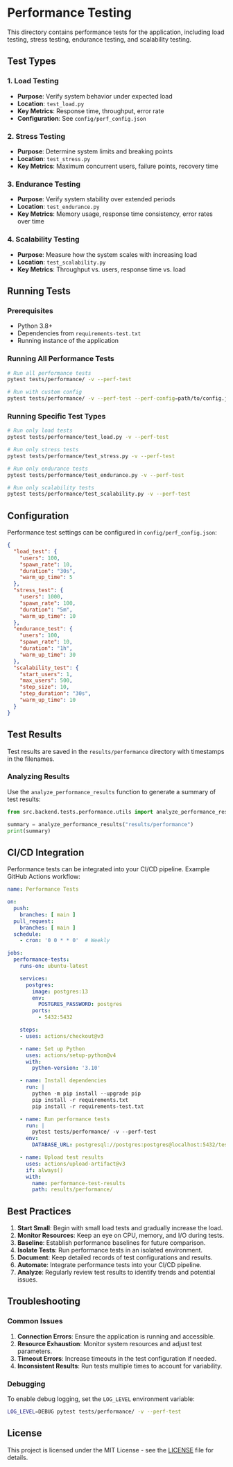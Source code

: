# Performance Testing

This directory contains performance tests for the application, including load testing, stress testing, endurance testing, and scalability testing.

## Test Types

### 1. Load Testing
- **Purpose**: Verify system behavior under expected load
- **Location**: `test_load.py`
- **Key Metrics**: Response time, throughput, error rate
- **Configuration**: See `config/perf_config.json`

### 2. Stress Testing
- **Purpose**: Determine system limits and breaking points
- **Location**: `test_stress.py`
- **Key Metrics**: Maximum concurrent users, failure points, recovery time

### 3. Endurance Testing
- **Purpose**: Verify system stability over extended periods
- **Location**: `test_endurance.py`
- **Key Metrics**: Memory usage, response time consistency, error rates over time

### 4. Scalability Testing
- **Purpose**: Measure how the system scales with increasing load
- **Location**: `test_scalability.py`
- **Key Metrics**: Throughput vs. users, response time vs. load

## Running Tests

### Prerequisites
- Python 3.8+
- Dependencies from `requirements-test.txt`
- Running instance of the application

### Running All Performance Tests

```bash
# Run all performance tests
pytest tests/performance/ -v --perf-test

# Run with custom config
pytest tests/performance/ -v --perf-test --perf-config=path/to/config.json
```

### Running Specific Test Types

```bash
# Run only load tests
pytest tests/performance/test_load.py -v --perf-test

# Run only stress tests
pytest tests/performance/test_stress.py -v --perf-test

# Run only endurance tests
pytest tests/performance/test_endurance.py -v --perf-test

# Run only scalability tests
pytest tests/performance/test_scalability.py -v --perf-test
```

## Configuration

Performance test settings can be configured in `config/perf_config.json`:

```json
{
  "load_test": {
    "users": 100,
    "spawn_rate": 10,
    "duration": "30s",
    "warm_up_time": 5
  },
  "stress_test": {
    "users": 1000,
    "spawn_rate": 100,
    "duration": "5m",
    "warm_up_time": 10
  },
  "endurance_test": {
    "users": 100,
    "spawn_rate": 10,
    "duration": "1h",
    "warm_up_time": 30
  },
  "scalability_test": {
    "start_users": 1,
    "max_users": 500,
    "step_size": 10,
    "step_duration": "30s",
    "warm_up_time": 10
  }
}
```

## Test Results

Test results are saved in the `results/performance` directory with timestamps in the filenames.

### Analyzing Results

Use the `analyze_performance_results` function to generate a summary of test results:

```python
from src.backend.tests.performance.utils import analyze_performance_results

summary = analyze_performance_results("results/performance")
print(summary)
```

## CI/CD Integration

Performance tests can be integrated into your CI/CD pipeline. Example GitHub Actions workflow:

```yaml
name: Performance Tests

on:
  push:
    branches: [ main ]
  pull_request:
    branches: [ main ]
  schedule:
    - cron: '0 0 * * 0'  # Weekly

jobs:
  performance-tests:
    runs-on: ubuntu-latest

    services:
      postgres:
        image: postgres:13
        env:
          POSTGRES_PASSWORD: postgres
        ports:
          - 5432:5432

    steps:
    - uses: actions/checkout@v3

    - name: Set up Python
      uses: actions/setup-python@v4
      with:
        python-version: '3.10'

    - name: Install dependencies
      run: |
        python -m pip install --upgrade pip
        pip install -r requirements.txt
        pip install -r requirements-test.txt

    - name: Run performance tests
      run: |
        pytest tests/performance/ -v --perf-test
      env:
        DATABASE_URL: postgresql://postgres:postgres@localhost:5432/test_db

    - name: Upload test results
      uses: actions/upload-artifact@v3
      if: always()
      with:
        name: performance-test-results
        path: results/performance/
```

## Best Practices

1. **Start Small**: Begin with small load tests and gradually increase the load.
2. **Monitor Resources**: Keep an eye on CPU, memory, and I/O during tests.
3. **Baseline**: Establish performance baselines for future comparison.
4. **Isolate Tests**: Run performance tests in an isolated environment.
5. **Document**: Keep detailed records of test configurations and results.
6. **Automate**: Integrate performance tests into your CI/CD pipeline.
7. **Analyze**: Regularly review test results to identify trends and potential issues.

## Troubleshooting

### Common Issues

1. **Connection Errors**: Ensure the application is running and accessible.
2. **Resource Exhaustion**: Monitor system resources and adjust test parameters.
3. **Timeout Errors**: Increase timeouts in the test configuration if needed.
4. **Inconsistent Results**: Run tests multiple times to account for variability.

### Debugging

To enable debug logging, set the `LOG_LEVEL` environment variable:

```bash
LOG_LEVEL=DEBUG pytest tests/performance/ -v --perf-test
```

## License

This project is licensed under the MIT License - see the [LICENSE](../LICENSE) file for details.
